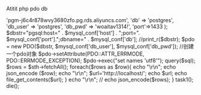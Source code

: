 Atitit  php pdo db

<?php


$mysql_conf = array(
    'host' => 'pgm-j6c4r878wvy3680zfo.pg.rds.aliyuncs.com',
    'db' => 'postgres',
    'db_user' => 'postgres',
    'db_pwd' => 'woaitav1314!',
    'port'=>1433
);
$dbstr="pgsql:host=" . $mysql_conf['host'] . ";port=". $mysql_conf['port'].";dbname=" . $mysql_conf['db'];
//print_r($dbstr);
$pdo = new PDO($dbstr, $mysql_conf['db_user'], $mysql_conf['db_pwd']); //创建一个pdo对象
$pdo->setAttribute(PDO::ATTR_ERRMODE, PDO::ERRMODE_EXCEPTION);

$pdo->exec("set names 'utf8'");
<?php


//  Workerman version:3.5.25          PHP version:5.6.31

require_once(__DIR__ . '/Workerman/Autoloader.php');  //. 
require_once "conn.php";


use Workerman\Worker;
use Workerman\Lib\Timer;


function task1()
{

    $sql =<<<EOF
            select * from help_topic limit 10;
EOF;

    $glb['sql']=$sql;
//print_r($glb);
    global  $pdo; //use global var
    $sth = $pdo->query($sql);
    $rows = $sth->fetchAll();
    foreach($rows as $row){
        echo "\r\n";
        echo json_encode ($row);
        echo "\r\n";
        $url='http://localhost/';
        echo $url;
        echo file_get_contents($url);
    }
   echo "\r\n";
   // echo json_encode($rows);
}
task1();
die();

